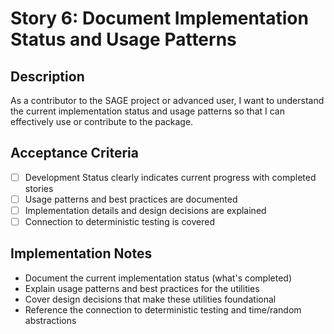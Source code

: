 # Story 6: Document Implementation Status and Usage Patterns

## Description

As a contributor to the SAGE project or advanced user, I want to understand the current implementation status and usage patterns so that I can effectively use or contribute to the package.

## Acceptance Criteria

- [ ] Development Status clearly indicates current progress with completed stories
- [ ] Usage patterns and best practices are documented
- [ ] Implementation details and design decisions are explained
- [ ] Connection to deterministic testing is covered

## Implementation Notes

- Document the current implementation status (what's completed)
- Explain usage patterns and best practices for the utilities
- Cover design decisions that make these utilities foundational
- Reference the connection to deterministic testing and time/random abstractions